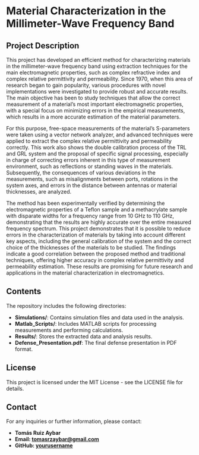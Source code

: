 # Material Characterization in the Millimeter-Wave Frequency Band

## Project Description

This project has developed an efficient method for characterizing materials in the millimeter-wave frequency band using extraction techniques for the main electromagnetic properties, such as complex refractive index and complex relative permittivity and permeability. Since 1970, when this area of research began to gain popularity, various procedures with novel implementations were investigated to provide robust and accurate results. The main objective has been to study techniques that allow the correct measurement of a material’s most important electromagnetic properties, with a special focus on minimizing errors in the empirical measurements, which results in a more accurate estimation of the material parameters.

For this purpose, free-space measurements of the material’s S-parameters were taken using a vector network analyzer, and advanced techniques were applied to extract the complex relative permittivity and permeability correctly. This work also shows the double calibration process of the TRL and GRL system and the proposal of specific signal processing, especially in charge of correcting errors inherent in this type of measurement environment, such as reflections or standing waves in the materials. Subsequently, the consequences of various deviations in the measurements, such as misalignments between ports, rotations in the system axes, and errors in the distance between antennas or material thicknesses, are analyzed.

The method has been experimentally verified by determining the electromagnetic properties of a Teflon sample and a methacrylate sample with disparate widths for a frequency range from 10 GHz to 110 GHz, demonstrating that the results are highly accurate over the entire measured frequency spectrum. This project demonstrates that it is possible to reduce errors in the characterization of materials by taking into account different key aspects, including the general calibration of the system and the correct choice of the thicknesses of the materials to be studied. The findings indicate a good correlation between the proposed method and traditional techniques, offering higher accuracy in complex relative permittivity and permeability estimation. These results are promising for future research and applications in the material characterization in electromagnetics.

## Contents

The repository includes the following directories:

- **Simulations/**: Contains simulation files and data used in the analysis.
- **Matlab_Scripts/**: Includes MATLAB scripts for processing measurements and performing calculations.
- **Results/**: Stores the extracted data and analysis results.
- **Defense_Presentation.pdf**: The final defense presentation in PDF format.

## License

This project is licensed under the MIT License - see the LICENSE file for details.

## Contact

For any inquiries or further information, please contact:
- **Tomás Ruiz Aybar**
- **Email: tomasrzaybar@gmail.com**
- **GitHub: [yourusername](https://github.com/tomaasaybr02)**

